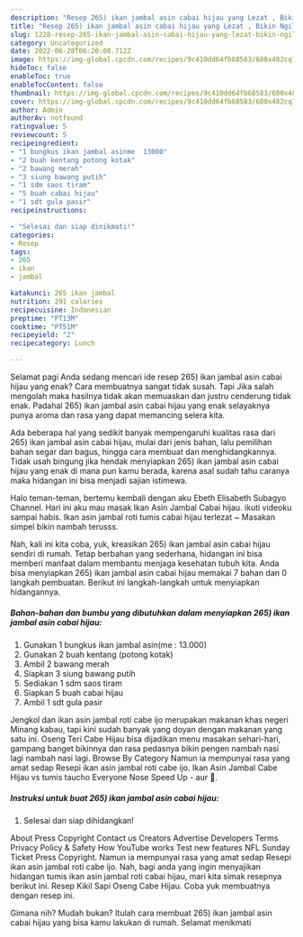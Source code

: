 ```yaml
---
description: "Resep 265) ikan jambal asin cabai hijau yang Lezat , Bikin Ngiler"
title: "Resep 265) ikan jambal asin cabai hijau yang Lezat , Bikin Ngiler"
slug: 1228-resep-265-ikan-jambal-asin-cabai-hijau-yang-lezat-bikin-ngiler
category: Uncategorized
date: 2022-06-28T06:20:08.712Z
image: https://img-global.cpcdn.com/recipes/9c410dd64fb68583/680x482cq70/265-ikan-jambal-asin-cabai-hijau-foto-resep-utama.jpg
hideToc: false
enableToc: true
enableTocContent: false
thumbnail: https://img-global.cpcdn.com/recipes/9c410dd64fb68583/680x482cq70/265-ikan-jambal-asin-cabai-hijau-foto-resep-utama.jpg
cover: https://img-global.cpcdn.com/recipes/9c410dd64fb68583/680x482cq70/265-ikan-jambal-asin-cabai-hijau-foto-resep-utama.jpg
author: Admin
authorAv: notfound
ratingvalue: 5
reviewcount: 5
recipeingredient:
- "1 bungkus ikan jambal asinme  13000"
- "2 buah kentang potong kotak"
- "2 bawang merah"
- "3 siung bawang putih"
- "1 sdm saos tiram"
- "5 buah cabai hijau"
- "1 sdt gula pasir"
recipeinstructions:

- "Selesai dan siap dinikmati!"
categories:
- Resep
tags:
- 265
- ikan
- jambal

katakunci: 265 ikan jambal 
nutrition: 291 calories
recipecuisine: Indonesian
preptime: "PT13M"
cooktime: "PT51M"
recipeyield: "2"
recipecategory: Lunch

---
```



Selamat pagi Anda sedang mencari ide resep 265) ikan jambal asin cabai hijau yang enak? Cara membuatnya sangat tidak susah. Tapi Jika salah mengolah maka hasilnya tidak akan memuaskan dan justru cenderung tidak enak. Padahal 265) ikan jambal asin cabai hijau yang enak selayaknya punya aroma dan rasa yang dapat memancing selera kita.


Ada beberapa hal yang sedikit banyak mempengaruhi kualitas rasa dari 265) ikan jambal asin cabai hijau, mulai dari jenis bahan, lalu pemilihan bahan segar dan bagus, hingga cara membuat dan menghidangkannya. Tidak usah bingung jika hendak menyiapkan 265) ikan jambal asin cabai hijau yang enak di mana pun kamu berada, karena asal sudah tahu caranya maka hidangan ini bisa menjadi sajian istimewa.

Halo teman-teman, bertemu kembali dengan aku Ebeth Elisabeth Subagyo Channel. Hari ini aku mau masak Ikan Asin Jambal Cabai hijau. ikuti videoku sampai habis. Ikan asin jambal roti tumis cabai hijau terlezat ~ Masakan simpel bikin nambah terusss.


Nah, kali ini kita coba, yuk, kreasikan 265) ikan jambal asin cabai hijau sendiri di rumah. Tetap berbahan yang sederhana, hidangan ini bisa memberi manfaat dalam membantu menjaga kesehatan tubuh kita. Anda bisa menyiapkan 265) ikan jambal asin cabai hijau memakai 7 bahan dan 0 langkah pembuatan. Berikut ini langkah-langkah untuk menyiapkan hidangannya.

<!--inarticleads1-->

##### Bahan-bahan dan bumbu yang dibutuhkan dalam menyiapkan 265) ikan jambal asin cabai hijau:

1. Gunakan 1 bungkus ikan jambal asin(me : 13.000)
1. Gunakan 2 buah kentang (potong kotak)
1. Ambil 2 bawang merah
1. Siapkan 3 siung bawang putih
1. Sediakan 1 sdm saos tiram
1. Siapkan 5 buah cabai hijau
1. Ambil 1 sdt gula pasir


Jengkol dan ikan asin jambal roti cabe ijo merupakan makanan khas negeri Minang kabau, tapi kini sudah banyak yang doyan dengan makanan yang satu ini. Oseng Teri Cabe Hijau bisa dijadikan menu masakan sehari-hari, gampang banget bikinnya dan rasa pedasnya bikin pengen nambah nasi lagi nambah nasi lagi. Browse By Category Namun ia mempunyai rasa yang amat sedap Resepi ikan asin jambal roti cabe ijo. Ikan Asin Jambal Cabe Hijau vs tumis taucho Everyone Nose Speed Up - aur 👾. 

<!--inarticleads2-->

##### Instruksi untuk buat 265) ikan jambal asin cabai hijau:


1. Selesai dan siap dihidangkan!

About Press Copyright Contact us Creators Advertise Developers Terms Privacy Policy &amp; Safety How YouTube works Test new features NFL Sunday Ticket Press Copyright. Namun ia mempunyai rasa yang amat sedap Resepi ikan asin jambal roti cabe ijo. Nah, bagi anda yang ingin menyajikan hidangan tumis ikan asin jambal roti cabai hijau, mari kita simak resepnya berikut ini. Resep Kikil Sapi Oseng Cabe Hijau. Coba yuk membuatnya dengan resep ini. 

Gimana nih? Mudah bukan? Itulah cara membuat 265) ikan jambal asin cabai hijau yang bisa kamu lakukan di rumah. Selamat menikmati
